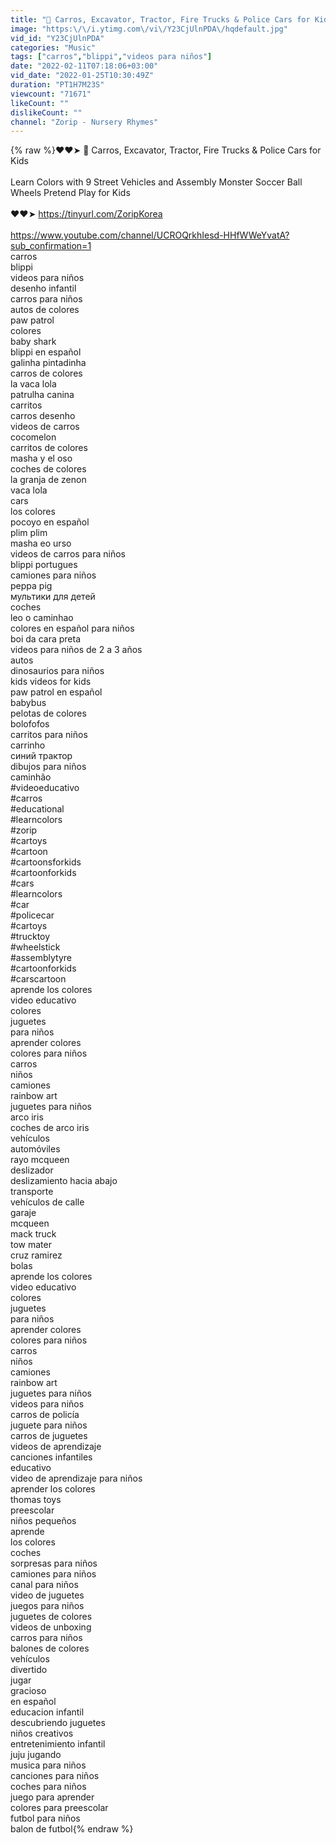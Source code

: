 ```yaml
---
title: "🔴 Carros, Excavator, Tractor, Fire Trucks & Police Cars for Kids"
image: "https:\/\/i.ytimg.com\/vi\/Y23CjUlnPDA\/hqdefault.jpg"
vid_id: "Y23CjUlnPDA"
categories: "Music"
tags: ["carros","blippi","videos para niños"]
date: "2022-02-11T07:18:06+03:00"
vid_date: "2022-01-25T10:30:49Z"
duration: "PT1H7M23S"
viewcount: "71671"
likeCount: ""
dislikeCount: ""
channel: "Zorip - Nursery Rhymes"
---
```

{% raw %}❤️❤️➤ 🔴 Carros, Excavator, Tractor, Fire Trucks &amp; Police Cars for Kids<br /><br />Learn Colors with 9 Street Vehicles and Assembly Monster Soccer Ball Wheels Pretend Play for Kids<br /><br />❤️❤️➤ <a rel="nofollow" target="blank" href="https://tinyurl.com/ZoripKorea">https://tinyurl.com/ZoripKorea</a><br /><br /><a rel="nofollow" target="blank" href="https://www.youtube.com/channel/UCROQrkhIesd-HHfWWeYvatA?sub_confirmation=1">https://www.youtube.com/channel/UCROQrkhIesd-HHfWWeYvatA?sub_confirmation=1</a><br />carros<br />blippi<br />videos para niños<br />desenho infantil<br />carros para niños<br />autos de colores<br />paw patrol<br />colores<br />baby shark<br />blippi en español<br />galinha pintadinha<br />carros de colores<br />la vaca lola<br />patrulha canina<br />carritos<br />carros desenho<br />videos de carros<br />cocomelon<br />carritos de colores<br />masha y el oso<br />coches de colores<br />la granja de zenon<br />vaca lola<br />cars<br />los colores<br />pocoyo en español<br />plim plim<br />masha eo urso<br />videos de carros para niños<br />blippi portugues<br />camiones para niños<br />peppa pig<br />мультики для детей<br />coches<br />leo o caminhao<br />colores en español para niños<br />boi da cara preta<br />videos para niños de 2 a 3 años<br />autos<br />dinosaurios para niños<br />kids videos for kids<br />paw patrol en español<br />babybus<br />pelotas de colores<br />bolofofos<br />carritos para niños<br />carrinho<br />синий трактор<br />dibujos para niños<br />caminhão<br />#videoeducativo<br />#carros<br />#educational<br />#learncolors<br />#zorip<br />#cartoys<br />#cartoon<br />#cartoonsforkids<br />#cartoonforkids<br />#cars<br />#learncolors<br />#car<br />#policecar<br />#cartoys<br />#trucktoy<br />#wheelstick<br />#assemblytyre<br />#cartoonforkids<br />#carscartoon<br />aprende los colores<br />video educativo<br />colores<br />juguetes<br />para niños<br />aprender colores<br />colores para niños<br />carros<br />niños<br />camiones<br />rainbow art<br />juguetes para niños<br />arco iris<br />coches de arco iris<br />vehículos<br />automóviles<br />rayo mcqueen<br />deslizador<br />deslizamiento hacia abajo<br />transporte<br />vehículos de calle<br />garaje<br />mcqueen<br />mack truck<br />tow mater<br />cruz ramirez<br />bolas<br />aprende los colores<br />video educativo<br />colores<br />juguetes<br />para niños<br />aprender colores<br />colores para niños<br />carros<br />niños<br />camiones<br />rainbow art<br />juguetes para niños<br />videos para niños<br />carros de policía<br />juguete para niños<br />carros de juguetes<br />videos de aprendizaje<br />canciones infantiles<br />educativo<br />video de aprendizaje para niños<br />aprender los colores<br />thomas toys<br />preescolar<br />niños pequeños<br />aprende<br />los colores<br />coches<br />sorpresas para niños<br />camiones para niños<br />canal para niños<br />video de juguetes<br />juegos para niños<br />juguetes de colores<br />videos de unboxing<br />carros para niños<br />balones de colores<br />vehículos<br />divertido<br />jugar<br />gracioso<br />en español<br />educacion infantil<br />descubriendo juguetes<br />niños creativos<br />entretenimiento infantil<br />juju jugando<br />musica para niños<br />canciones para niños<br />coches para niños<br />juego para aprender<br />colores para preescolar<br />futbol para niños<br />balon de futbol{% endraw %}
